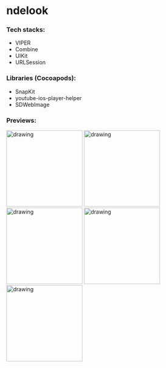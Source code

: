 # ndelook

### Tech stacks:
- VIPER
- Combine
- UIKit
- URLSession

### Libraries (Cocoapods):
- SnapKit
- youtube-ios-player-helper
- SDWebImage

### Previews:

<img src="https://github.com/setilanaji/ndelook/assets/37434082/158e736d-5fc4-4b23-8858-f537cc84fac5" alt="drawing" style="width:200px;"/>
<img src="https://github.com/setilanaji/ndelook/assets/37434082/dc2b41bc-7469-4946-8435-fca339e8f14f" alt="drawing" style="width:200px;"/>
<img src="https://github.com/setilanaji/ndelook/assets/37434082/834bab00-3074-4e2f-8f3f-b4613bfabc73" alt="drawing" style="width:200px;"/>
<img src="https://github.com/setilanaji/ndelook/assets/37434082/61f68dc6-8c09-4c10-a571-07ccd9fbca31" alt="drawing" style="width:200px;"/>
<img src="https://github.com/setilanaji/ndelook/assets/37434082/ed4d6aeb-d272-412e-b4d9-08c1288c5566" alt="drawing" style="width:200px;"/>
